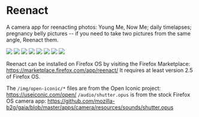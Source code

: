 Reenact
=======

A camera app for reenacting photos: Young Me, Now Me; daily timelapses; pregnancy belly pictures -- if you need to take two pictures from the same angle, Reenact them.

![](screenshots/firefox-os/intro.png)
![](screenshots/firefox-os/pick.png)
![](screenshots/firefox-os/gallery.png)
![](screenshots/firefox-os/capture-init.png)
![](screenshots/firefox-os/capture.png)
![](screenshots/firefox-os/confirm.png)
![](screenshots/firefox-os/save-type.png)
![](screenshots/firefox-os/share.png)

Reenact can be installed on Firefox OS by visiting the Firefox Marketplace: https://marketplace.firefox.com/app/reenact/  It requires at least version 2.5 of Firefox OS.

The `/img/open-iconic/*` files are from the Open Iconic project: https://useiconic.com/open/
`/audio/shutter.opus` is from the stock Firefox OS camera app: https://github.com/mozilla-b2g/gaia/blob/master/apps/camera/resources/sounds/shutter.opus
